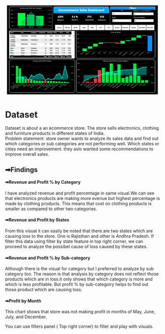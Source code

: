 ![Dashboard](https://github.com/sadaatalsyed/PowerBI_Projects/blob/c13fb000a59775b9cab731f9708ae82b088a43da/Sales_Dashboard/Sales%20Performance%20Dashboard.PNG)
# Dataset #
Dataset is about a an ecommerce store. The store sells electronics, clothing and furniture products in different states of India.   
Problem statement: store owner wants to analyze its sales data and find out which categories or sub categories are not performing well.
Which states or cities need an improvement. they aslo wanted some recommendations to improve overall sales.

## ➡Findings 


#### ➡Revenue and Profit % by Category
I have analyzed revenue and profit percentage in same visual.We can see that electronics products are making more evenue but highest percentage is made by clothing products. 
This means that cost on clothing products is smaller as compared to other two categories.


#### ➡Revenue and Profit by States
From this visual it can easily be noted that there are two states which are causing loss to the store. One is Rajisthan and other is Andhra Pradesh. 
If filter this data using filter by state feature in top right corner, we can proceed to analyze the possibel cause of loss caused by these states.
#### ➡Revenue and Profit % by Sub-category
Although there is the visual for category but I preferred to analyze by sub category too.
The reason is that analysis by category does not reflect those products which are in loss.it only shows that which category is more and which is less profitable.
But profit % by sub-categoiry helps to find out those product which are causing loss.

#### ➡Profit by Month
This chart shows that store was not making profit in months of May, June, July, and December.

You can use filters panel ( Top right corner) to filter and play with visuals.

